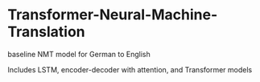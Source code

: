 # Transformer-Neural-Machine-Translation
baseline NMT model for German to English

Includes LSTM, encoder-decoder with attention, and Transformer models
